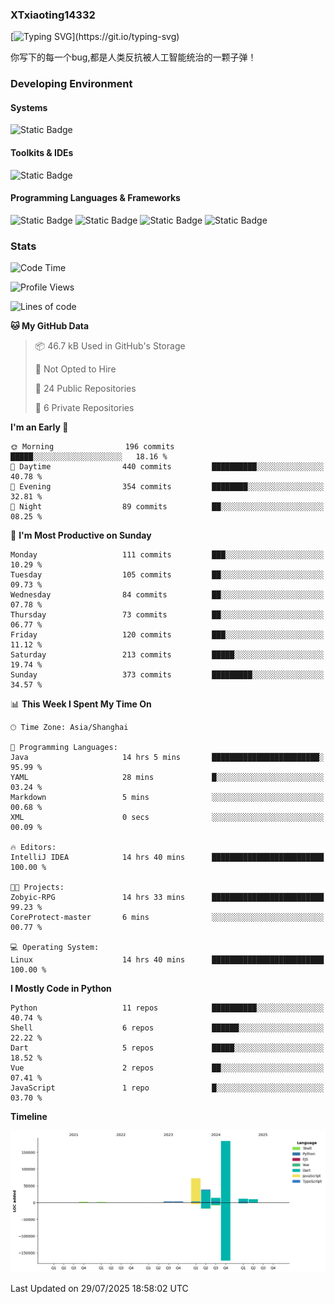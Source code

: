 ### XTxiaoting14332

[![Typing SVG](https://readme-typing-svg.herokuapp.com?font=JetBrians+Mono&pause=1000&random=false&width=435&lines=Hello+World!)](https://git.io/typing-svg)

你写下的每一个bug,都是人类反抗被人工智能统治的一颗子弹！

### Developing Environment

#### Systems

![Static Badge](https://img.shields.io/badge/Ubuntu-%20?style=flat-square&logo=ubuntu&logoColor=white&color=E34F26)

#### Toolkits & IDEs

![Static Badge](https://img.shields.io/badge/Visual%20Studio%20Code-%20?style=flat-square&logo=visualstudiocode&logoColor=white&color=blue)

#### Programming Languages & Frameworks

![Static Badge](https://img.shields.io/badge/Dart-%20?style=flat-square&logo=dart&logoColor=white&color=0175C2)
![Static Badge](https://img.shields.io/badge/Flutter-%20?style=flat-square&logo=flutter&logoColor=white&color=02569B)
![Static Badge](https://img.shields.io/badge/Python-%20?style=flat-square&logo=python&logoColor=white&color=E7A781)
![Static Badge](https://img.shields.io/badge/Bash%20Shell-%20?style=flat-square&logo=shell&logoColor=white&color=49D868)

### Stats

<!--START_SECTION:waka-->
![Code Time](http://img.shields.io/badge/Code%20Time-394%20hrs%2041%20mins-blue)

![Profile Views](http://img.shields.io/badge/Profile%20Views-0-blue)

![Lines of code](https://img.shields.io/badge/From%20Hello%20World%20I%27ve%20Written-339.2%20thousand%20lines%20of%20code-blue)

**🐱 My GitHub Data** 

> 📦 46.7 kB Used in GitHub's Storage 
 > 
> 🚫 Not Opted to Hire
 > 
> 📜 24 Public Repositories 
 > 
> 🔑 6 Private Repositories 
 > 
**I'm an Early 🐤** 

```text
🌞 Morning                196 commits         █████░░░░░░░░░░░░░░░░░░░░   18.16 % 
🌆 Daytime                440 commits         ██████████░░░░░░░░░░░░░░░   40.78 % 
🌃 Evening                354 commits         ████████░░░░░░░░░░░░░░░░░   32.81 % 
🌙 Night                  89 commits          ██░░░░░░░░░░░░░░░░░░░░░░░   08.25 % 
```
📅 **I'm Most Productive on Sunday** 

```text
Monday                   111 commits         ███░░░░░░░░░░░░░░░░░░░░░░   10.29 % 
Tuesday                  105 commits         ██░░░░░░░░░░░░░░░░░░░░░░░   09.73 % 
Wednesday                84 commits          ██░░░░░░░░░░░░░░░░░░░░░░░   07.78 % 
Thursday                 73 commits          ██░░░░░░░░░░░░░░░░░░░░░░░   06.77 % 
Friday                   120 commits         ███░░░░░░░░░░░░░░░░░░░░░░   11.12 % 
Saturday                 213 commits         █████░░░░░░░░░░░░░░░░░░░░   19.74 % 
Sunday                   373 commits         █████████░░░░░░░░░░░░░░░░   34.57 % 
```


📊 **This Week I Spent My Time On** 

```text
🕑︎ Time Zone: Asia/Shanghai

💬 Programming Languages: 
Java                     14 hrs 5 mins       ████████████████████████░   95.99 % 
YAML                     28 mins             █░░░░░░░░░░░░░░░░░░░░░░░░   03.24 % 
Markdown                 5 mins              ░░░░░░░░░░░░░░░░░░░░░░░░░   00.68 % 
XML                      0 secs              ░░░░░░░░░░░░░░░░░░░░░░░░░   00.09 % 

🔥 Editors: 
IntelliJ IDEA            14 hrs 40 mins      █████████████████████████   100.00 % 

🐱‍💻 Projects: 
Zobyic-RPG               14 hrs 33 mins      █████████████████████████   99.23 % 
CoreProtect-master       6 mins              ░░░░░░░░░░░░░░░░░░░░░░░░░   00.77 % 

💻 Operating System: 
Linux                    14 hrs 40 mins      █████████████████████████   100.00 % 
```

**I Mostly Code in Python** 

```text
Python                   11 repos            ██████████░░░░░░░░░░░░░░░   40.74 % 
Shell                    6 repos             ██████░░░░░░░░░░░░░░░░░░░   22.22 % 
Dart                     5 repos             █████░░░░░░░░░░░░░░░░░░░░   18.52 % 
Vue                      2 repos             ██░░░░░░░░░░░░░░░░░░░░░░░   07.41 % 
JavaScript               1 repo              █░░░░░░░░░░░░░░░░░░░░░░░░   03.70 % 
```



**Timeline**

![Lines of Code chart](https://raw.githubusercontent.com/XTxiaoting14332/XTxiaoting14332/main/assets/bar_graph.png)


 Last Updated on 29/07/2025 18:58:02 UTC
<!--END_SECTION:waka-->